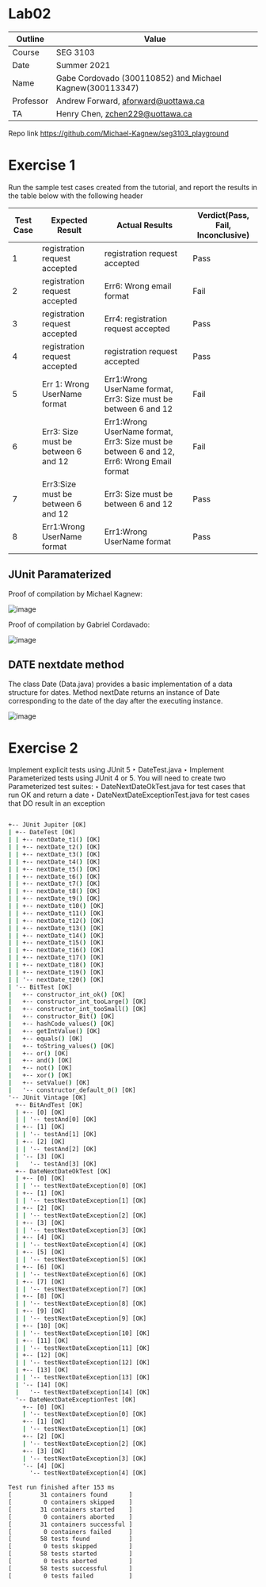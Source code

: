 # Lab02
| Outline | Value |
| --- | --- |
| Course | SEG 3103 |
| Date | Summer 2021 |
| Name | Gabe Cordovado (300110852) and Michael Kagnew(300113347)  |
| Professor | Andrew Forward, aforward@uottawa.ca |
| TA | Henry Chen, zchen229@uottawa.ca |

Repo link https://github.com/Michael-Kagnew/seg3103_playground

# Exercise 1
Run the sample test cases created from the tutorial, and
report the results in the table below with the following
header

 Test Case | Expected Result | Actual Results | Verdict(Pass, Fail, Inconclusive) 
 --- | --- | --- | --- 
1 | registration request accepted |  registration request accepted        | Pass
2 |    registration request accepted   |      Err6: Wrong email format       | Fail
3 | registration request accepted |Err4: registration request accepted | Pass
4 |    registration request accepted   |      registration request accepted          | Pass
5 |    Err 1: Wrong UserName format   | Err1:Wrong UserName format, Err3: Size must be between 6 and 12          | Fail
6 | Err3: Size must be between 6 and 12 | Err1:Wrong UserName format, Err3: Size must be between 6 and 12, Err6: Wrong Email format | Fail
7 | Err3:Size must be between 6 and 12  | Err3: Size must be between 6 and 12 | Pass
8 | Err1:Wrong UserName format | Err1:Wrong UserName format | Pass


## JUnit Paramaterized

Proof of compilation by Michael Kagnew:

![image](assets/bitTest.png)

Proof of compilation by Gabriel Cordavado:

![image](assets/gabe_bit_test.png)


## DATE nextdate method
The class Date (Data.java) provides a basic implementation
of a data structure for dates. Method nextDate returns an
instance of Date corresponding to the date of the day after
the executing instance.

![image](assets/test_cases_nextdate.png)

# Exercise 2
Implement explicit tests using JUnit 5
‣ DateTest.java
‣ Implement Parameterized tests using JUnit 4 or 5. You will
need to create two Parameterized test suites:
‣ DateNextDateOkTest.java for test cases that run OK
and return a date
‣ DateNextDateExceptionTest.java for test cases that
DO result in an exception

```cmd

+-- JUnit Jupiter [OK]
| +-- DateTest [OK]
| | +-- nextDate_t1() [OK]
| | +-- nextDate_t2() [OK]
| | +-- nextDate_t3() [OK]
| | +-- nextDate_t4() [OK]
| | +-- nextDate_t5() [OK]
| | +-- nextDate_t6() [OK]
| | +-- nextDate_t7() [OK]
| | +-- nextDate_t8() [OK]
| | +-- nextDate_t9() [OK]
| | +-- nextDate_t10() [OK]
| | +-- nextDate_t11() [OK]
| | +-- nextDate_t12() [OK]
| | +-- nextDate_t13() [OK]
| | +-- nextDate_t14() [OK]
| | +-- nextDate_t15() [OK]
| | +-- nextDate_t16() [OK]
| | +-- nextDate_t17() [OK]
| | +-- nextDate_t18() [OK]
| | +-- nextDate_t19() [OK]
| | '-- nextDate_t20() [OK]
| '-- BitTest [OK]
|   +-- constructor_int_ok() [OK]
|   +-- constructor_int_tooLarge() [OK]
|   +-- constructor_int_tooSmall() [OK]
|   +-- constructor_Bit() [OK]
|   +-- hashCode_values() [OK]
|   +-- getIntValue() [OK]
|   +-- equals() [OK]
|   +-- toString_values() [OK]
|   +-- or() [OK]
|   +-- and() [OK]
|   +-- not() [OK]
|   +-- xor() [OK]
|   +-- setValue() [OK]
|   '-- constructor_default_0() [OK]
'-- JUnit Vintage [OK]
  +-- BitAndTest [OK]
  | +-- [0] [OK]
  | | '-- testAnd[0] [OK]
  | +-- [1] [OK]
  | | '-- testAnd[1] [OK]
  | +-- [2] [OK]
  | | '-- testAnd[2] [OK]
  | '-- [3] [OK]
  |   '-- testAnd[3] [OK]
  +-- DateNextDateOkTest [OK]
  | +-- [0] [OK]
  | | '-- testNextDateException[0] [OK]
  | +-- [1] [OK]
  | | '-- testNextDateException[1] [OK]
  | +-- [2] [OK]
  | | '-- testNextDateException[2] [OK]
  | +-- [3] [OK]
  | | '-- testNextDateException[3] [OK]
  | +-- [4] [OK]
  | | '-- testNextDateException[4] [OK]
  | +-- [5] [OK]
  | | '-- testNextDateException[5] [OK]
  | +-- [6] [OK]
  | | '-- testNextDateException[6] [OK]
  | +-- [7] [OK]
  | | '-- testNextDateException[7] [OK]
  | +-- [8] [OK]
  | | '-- testNextDateException[8] [OK]
  | +-- [9] [OK]
  | | '-- testNextDateException[9] [OK]
  | +-- [10] [OK]
  | | '-- testNextDateException[10] [OK]
  | +-- [11] [OK]
  | | '-- testNextDateException[11] [OK]
  | +-- [12] [OK]
  | | '-- testNextDateException[12] [OK]
  | +-- [13] [OK]
  | | '-- testNextDateException[13] [OK]
  | '-- [14] [OK]
  |   '-- testNextDateException[14] [OK]
  '-- DateNextDateExceptionTest [OK]
    +-- [0] [OK]
    | '-- testNextDateException[0] [OK]
    +-- [1] [OK]
    | '-- testNextDateException[1] [OK]
    +-- [2] [OK]
    | '-- testNextDateException[2] [OK]
    +-- [3] [OK]
    | '-- testNextDateException[3] [OK]
    '-- [4] [OK]
      '-- testNextDateException[4] [OK]

Test run finished after 153 ms
[        31 containers found      ]
[         0 containers skipped    ]
[        31 containers started    ]
[         0 containers aborted    ]
[        31 containers successful ]
[         0 containers failed     ]
[        58 tests found           ]
[         0 tests skipped         ]
[        58 tests started         ]
[         0 tests aborted         ]
[        58 tests successful      ]
[         0 tests failed          ]
```
